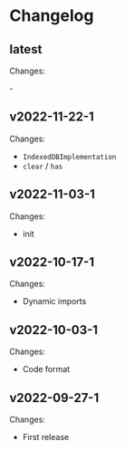 # Changelog

## latest

Changes:

\-

## v2022-11-22-1

Changes:

- `IndexedDBImplementation`
- `clear` / `has`

## v2022-11-03-1

Changes:

- init

## v2022-10-17-1

Changes:

- Dynamic imports

## v2022-10-03-1

Changes:

- Code format

## v2022-09-27-1

Changes:

- First release
